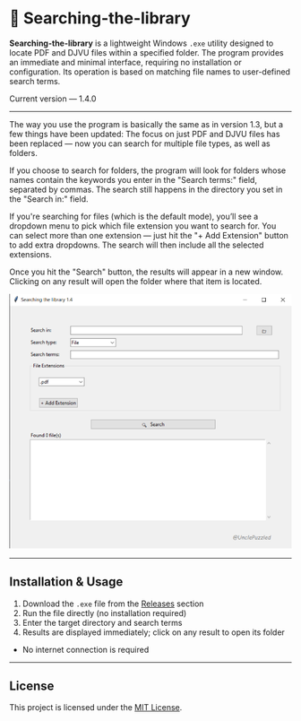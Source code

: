 # 🔎 Searching-the-library

**Searching-the-library** is a lightweight Windows `.exe` utility designed to locate PDF and DJVU files within a specified folder. The program provides an immediate and minimal interface, requiring no installation or configuration. Its operation is based on matching file names to user-defined search terms.  

Current version — 1.4.0

---


The way you use the program is basically the same as in version 1.3, but a few things have been updated:
The focus on just PDF and DJVU files has been replaced — now you can search for multiple file types, as well as folders.

If you choose to search for folders, the program will look for folders whose names contain the keywords you enter in the "Search terms:" field, separated by commas. The search still happens in the directory you set in the "Search in:" field.

If you're searching for files (which is the default mode), you’ll see a dropdown menu to pick which file extension you want to search for.
You can select more than one extension — just hit the "+ Add Extension" button to add extra dropdowns. The search will then include all the selected extensions.

Once you hit the "Search" button, the results will appear in a new window.
Clicking on any result will open the folder where that item is located.

![v1.4.0 interface](images/Searching_the_library_1.4.0.png)

---
## Installation & Usage

1. Download the `.exe` file from the [Releases](https://github.com/UnclePuzzled/Searching-the-library/releases) section
2. Run the file directly (no installation required)
3. Enter the target directory and search terms
4. Results are displayed immediately; click on any result to open its folder

- No internet connection is required

---

## License

This project is licensed under the [MIT License](LICENSE).
